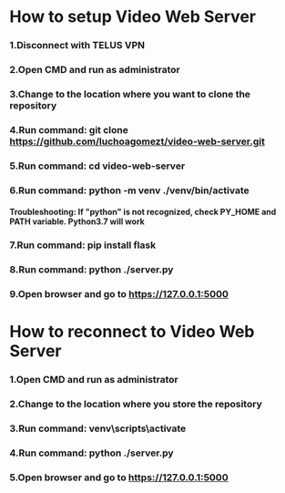 # How to setup Video Web Server
### 1.Disconnect with TELUS VPN
### 2.Open CMD and run as administrator
### 3.Change to the location where you want to clone the repository
### 4.Run command: git clone https://github.com/luchoagomezt/video-web-server.git
### 5.Run command: cd video-web-server
### 6.Run command: python -m venv ./venv/bin/activate
#### Troubleshooting: If "python" is not recognized, check PY_HOME and PATH variable. Python3.7 will work
### 7.Run command: pip install flask
### 8.Run command: python ./server.py
### 9.Open browser and go to https://127.0.0.1:5000 

# How to reconnect to Video Web Server
### 1.Open CMD and run as administrator
### 2.Change to the location where you store the repository
### 3.Run command: venv\scripts\activate
### 4.Run command: python ./server.py
### 5.Open browser and go to https://127.0.0.1:5000 